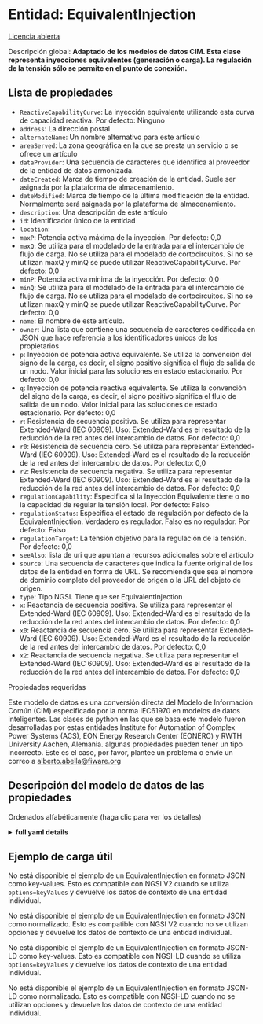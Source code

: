 Entidad: EquivalentInjection  
============================  
[Licencia abierta](https://github.com/smart-data-models//dataModel.EnergyCIM/blob/master/EquivalentInjection/LICENSE.md)  
Descripción global: **Adaptado de los modelos de datos CIM. Esta clase representa inyecciones equivalentes (generación o carga).  La regulación de la tensión sólo se permite en el punto de conexión.**  

## Lista de propiedades  

- `ReactiveCapabilityCurve`: La inyección equivalente utilizando esta curva de capacidad reactiva. Por defecto: Ninguno  - `address`: La dirección postal  - `alternateName`: Un nombre alternativo para este artículo  - `areaServed`: La zona geográfica en la que se presta un servicio o se ofrece un artículo  - `dataProvider`: Una secuencia de caracteres que identifica al proveedor de la entidad de datos armonizada.  - `dateCreated`: Marca de tiempo de creación de la entidad. Suele ser asignada por la plataforma de almacenamiento.  - `dateModified`: Marca de tiempo de la última modificación de la entidad. Normalmente será asignada por la plataforma de almacenamiento.  - `description`: Una descripción de este artículo  - `id`: Identificador único de la entidad  - `location`:   - `maxP`: Potencia activa máxima de la inyección. Por defecto: 0,0  - `maxQ`: Se utiliza para el modelado de la entrada para el intercambio de flujo de carga. No se utiliza para el modelado de cortocircuitos.  Si no se utilizan maxQ y minQ se puede utilizar ReactiveCapabilityCurve. Por defecto: 0,0  - `minP`: Potencia activa mínima de la inyección. Por defecto: 0,0  - `minQ`: Se utiliza para el modelado de la entrada para el intercambio de flujo de carga. No se utiliza para el modelado de cortocircuitos.  Si no se utilizan maxQ y minQ se puede utilizar ReactiveCapabilityCurve. Por defecto: 0,0  - `name`: El nombre de este artículo.  - `owner`: Una lista que contiene una secuencia de caracteres codificada en JSON que hace referencia a los identificadores únicos de los propietarios  - `p`: Inyección de potencia activa equivalente. Se utiliza la convención del signo de la carga, es decir, el signo positivo significa el flujo de salida de un nodo. Valor inicial para las soluciones en estado estacionario. Por defecto: 0,0  - `q`: Inyección de potencia reactiva equivalente. Se utiliza la convención del signo de la carga, es decir, el signo positivo significa el flujo de salida de un nodo. Valor inicial para las soluciones de estado estacionario. Por defecto: 0,0  - `r`: Resistencia de secuencia positiva. Se utiliza para representar Extended-Ward (IEC 60909). Uso: Extended-Ward es el resultado de la reducción de la red antes del intercambio de datos. Por defecto: 0,0  - `r0`: Resistencia de secuencia cero. Se utiliza para representar Extended-Ward (IEC 60909). Uso: Extended-Ward es el resultado de la reducción de la red antes del intercambio de datos. Por defecto: 0,0  - `r2`: Resistencia de secuencia negativa. Se utiliza para representar Extended-Ward (IEC 60909). Uso: Extended-Ward es el resultado de la reducción de la red antes del intercambio de datos. Por defecto: 0,0  - `regulationCapability`: Especifica si la Inyección Equivalente tiene o no la capacidad de regular la tensión local. Por defecto: Falso  - `regulationStatus`: Especifica el estado de regulación por defecto de la EquivalentInjection.  Verdadero es regulador.  Falso es no regulador. Por defecto: Falso  - `regulationTarget`: La tensión objetivo para la regulación de la tensión. Por defecto: 0,0  - `seeAlso`: lista de uri que apuntan a recursos adicionales sobre el artículo  - `source`: Una secuencia de caracteres que indica la fuente original de los datos de la entidad en forma de URL. Se recomienda que sea el nombre de dominio completo del proveedor de origen o la URL del objeto de origen.  - `type`: Tipo NGSI. Tiene que ser EquivalentInjection  - `x`: Reactancia de secuencia positiva. Se utiliza para representar el Extended-Ward (IEC 60909). Uso: Extended-Ward es el resultado de la reducción de la red antes del intercambio de datos. Por defecto: 0,0  - `x0`: Reactancia de secuencia cero. Se utiliza para representar Extended-Ward (IEC 60909). Uso: Extended-Ward es el resultado de la reducción de la red antes del intercambio de datos. Por defecto: 0,0  - `x2`: Reactancia de secuencia negativa. Se utiliza para representar el Extended-Ward (IEC 60909). Uso: Extended-Ward es el resultado de la reducción de la red antes del intercambio de datos. Por defecto: 0,0    
Propiedades requeridas  
Este modelo de datos es una conversión directa del Modelo de Información Común (CIM) especificado por la norma IEC61970 en modelos de datos inteligentes. Las clases de python en las que se basa este modelo fueron desarrolladas por estas entidades Institute for Automation of Complex Power Systems (ACS), EON Energy Research Center (EONERC) y RWTH University Aachen, Alemania. algunas propiedades pueden tener un tipo incorrecto. Este es el caso, por favor, plantee un problema o envíe un correo a alberto.abella@fiware.org  
## Descripción del modelo de datos de las propiedades  
Ordenados alfabéticamente (haga clic para ver los detalles)  
<details><summary><strong>full yaml details</strong></summary>    
```yaml  
EquivalentInjection:    
  description: 'Adapted from CIM data models. This class represents equivalent injections (generation or load).  Voltage regulation is allowed only at the point of connection.'    
  properties:    
    ReactiveCapabilityCurve:    
      description: 'The equivalent injection using this reactive capability curve. Default: None'    
      type: number    
      x-ngsi:    
        model: https://schema.org/Number    
    address:    
      description: 'The mailing address'    
      properties:    
        addressCountry:    
          description: 'Property. The country. For example, Spain. Model:''https://schema.org/addressCountry'''    
          type: string    
        addressLocality:    
          description: 'Property. The locality in which the street address is, and which is in the region. Model:''https://schema.org/addressLocality'''    
          type: string    
        addressRegion:    
          description: 'Property. The region in which the locality is, and which is in the country. Model:''https://schema.org/addressRegion'''    
          type: string    
        areaServed:    
          description: 'Property. The geographic area where a service or offered item is provided. Model:''https://schema.org/areaServed'''    
          type: string    
        postOfficeBoxNumber:    
          description: 'Property. The post office box number for PO box addresses. For example, Spain. Model:''https://schema.org/postOfficeBoxNumber'''    
          type: string    
        postalCode:    
          description: 'Property. The postal code. For example, Spain. Model:''https://schema.org/https://schema.org/postalCode'''    
          type: string    
        streetAddress:    
          description: 'Property. The street address. Model:''https://schema.org/streetAddress'''    
          type: string    
      type: Property    
      x-ngsi:    
        model: https://schema.org/address    
    alternateName:    
      description: 'An alternative name for this item'    
      type: Property    
    areaServed:    
      description: 'The geographic area where a service or offered item is provided'    
      type: Property    
      x-ngsi:    
        model: https://schema.org/Text    
    dataProvider:    
      description: 'A sequence of characters identifying the provider of the harmonised data entity.'    
      type: Property    
    dateCreated:    
      description: 'Entity creation timestamp. This will usually be allocated by the storage platform.'    
      format: date-time    
      type: Property    
    dateModified:    
      description: 'Timestamp of the last modification of the entity. This will usually be allocated by the storage platform.'    
      format: date-time    
      type: Property    
    description:    
      description: 'A description of this item'    
      type: Property    
    id:    
      anyOf: &equivalentinjection_-_properties_-_owner_-_items_-_anyof    
        - description: 'Property. Identifier format of any NGSI entity'    
          maxLength: 256    
          minLength: 1    
          pattern: ^[\w\-\.\{\}\$\+\*\[\]`|~^@!,:\\]+$    
          type: string    
        - description: 'Property. Identifier format of any NGSI entity'    
          format: uri    
          type: string    
      description: 'Unique identifier of the entity'    
      type: Property    
    location:    
      $id: https://geojson.org/schema/Geometry.json    
      $schema: "http://json-schema.org/draft-07/schema#"    
      oneOf:    
        - properties:    
            bbox:    
              items:    
                type: number    
              minItems: 4    
              type: array    
            coordinates:    
              items:    
                type: number    
              minItems: 2    
              type: array    
            type:    
              enum:    
                - Point    
              type: string    
          required:    
            - type    
            - coordinates    
          title: 'GeoJSON Point'    
          type: object    
        - properties:    
            bbox:    
              items:    
                type: number    
              minItems: 4    
              type: array    
            coordinates:    
              items:    
                items:    
                  type: number    
                minItems: 2    
                type: array    
              minItems: 2    
              type: array    
            type:    
              enum:    
                - LineString    
              type: string    
          required:    
            - type    
            - coordinates    
          title: 'GeoJSON LineString'    
          type: object    
        - properties:    
            bbox:    
              items:    
                type: number    
              minItems: 4    
              type: array    
            coordinates:    
              items:    
                items:    
                  items:    
                    type: number    
                  minItems: 2    
                  type: array    
                minItems: 4    
                type: array    
              type: array    
            type:    
              enum:    
                - Polygon    
              type: string    
          required:    
            - type    
            - coordinates    
          title: 'GeoJSON Polygon'    
          type: object    
        - properties:    
            bbox:    
              items:    
                type: number    
              minItems: 4    
              type: array    
            coordinates:    
              items:    
                items:    
                  type: number    
                minItems: 2    
                type: array    
              type: array    
            type:    
              enum:    
                - MultiPoint    
              type: string    
          required:    
            - type    
            - coordinates    
          title: 'GeoJSON MultiPoint'    
          type: object    
        - properties:    
            bbox:    
              items:    
                type: number    
              minItems: 4    
              type: array    
            coordinates:    
              items:    
                items:    
                  items:    
                    type: number    
                  minItems: 2    
                  type: array    
                minItems: 2    
                type: array    
              type: array    
            type:    
              enum:    
                - MultiLineString    
              type: string    
          required:    
            - type    
            - coordinates    
          title: 'GeoJSON MultiLineString'    
          type: object    
        - properties:    
            bbox:    
              items:    
                type: number    
              minItems: 4    
              type: array    
            coordinates:    
              items:    
                items:    
                  items:    
                    items:    
                      type: number    
                    minItems: 2    
                    type: array    
                  minItems: 4    
                  type: array    
                type: array    
              type: array    
            type:    
              enum:    
                - MultiPolygon    
              type: string    
          required:    
            - type    
            - coordinates    
          title: 'GeoJSON MultiPolygon'    
          type: object    
      title: 'GeoJSON Geometry'    
    maxP:    
      description: 'Maximum active power of the injection. Default: 0.0'    
      type: number    
      x-ngsi:    
        model: https://schema.org/Number    
    maxQ:    
      description: 'Used for modeling of infeed for load flow exchange. Not used for short circuit modeling.  If maxQ and minQ are not used ReactiveCapabilityCurve can be used. Default: 0.0'    
      type: number    
      x-ngsi:    
        model: https://schema.org/Number    
    minP:    
      description: 'Minimum active power of the injection. Default: 0.0'    
      type: number    
      x-ngsi:    
        model: https://schema.org/Number    
    minQ:    
      description: 'Used for modeling of infeed for load flow exchange. Not used for short circuit modeling.  If maxQ and minQ are not used ReactiveCapabilityCurve can be used. Default: 0.0'    
      type: number    
      x-ngsi:    
        model: https://schema.org/Number    
    name:    
      description: 'The name of this item.'    
      type: Property    
    owner:    
      description: 'A List containing a JSON encoded sequence of characters referencing the unique Ids of the owner(s)'    
      items:    
        anyOf: *equivalentinjection_-_properties_-_owner_-_items_-_anyof    
        description: 'Property. Unique identifier of the entity'    
      type: Property    
    p:    
      description: 'Equivalent active power injection. Load sign convention is used, i.e. positive sign means flow out from a node. Starting value for steady state solutions. Default: 0.0'    
      type: number    
      x-ngsi:    
        model: https://schema.org/Number    
    q:    
      description: 'Equivalent reactive power injection. Load sign convention is used, i.e. positive sign means flow out from a node. Starting value for steady state solutions. Default: 0.0'    
      type: number    
      x-ngsi:    
        model: https://schema.org/Number    
    r:    
      description: 'Positive sequence resistance. Used to represent Extended-Ward (IEC 60909). Usage : Extended-Ward is a result of network reduction prior to the data exchange. Default: 0.0'    
      type: number    
      x-ngsi:    
        model: https://schema.org/Number    
    r0:    
      description: 'Zero sequence resistance. Used to represent Extended-Ward (IEC 60909). Usage : Extended-Ward is a result of network reduction prior to the data exchange. Default: 0.0'    
      type: number    
      x-ngsi:    
        model: https://schema.org/Number    
    r2:    
      description: 'Negative sequence resistance. Used to represent Extended-Ward (IEC 60909). Usage : Extended-Ward is a result of network reduction prior to the data exchange. Default: 0.0'    
      type: number    
      x-ngsi:    
        model: https://schema.org/Number    
    regulationCapability:    
      description: 'Specifies whether or not the EquivalentInjection has the capability to regulate the local voltage. Default: False'    
      type: number    
      x-ngsi:    
        model: https://schema.org/Number    
    regulationStatus:    
      description: 'Specifies the default regulation status of the EquivalentInjection.  True is regulating.  False is not regulating. Default: False'    
      type: number    
      x-ngsi:    
        model: https://schema.org/Number    
    regulationTarget:    
      description: 'The target voltage for voltage regulation. Default: 0.0'    
      type: number    
      x-ngsi:    
        model: https://schema.org/Number    
    seeAlso:    
      description: 'list of uri pointing to additional resources about the item'    
      oneOf:    
        - items:    
            - format: uri    
              type: string    
          minItems: 1    
          type: array    
        - format: uri    
          type: string    
      type: Property    
    source:    
      description: 'A sequence of characters giving the original source of the entity data as a URL. Recommended to be the fully qualified domain name of the source provider, or the URL to the source object.'    
      type: Property    
    type:    
      description: 'NGSI type. It has to be EquivalentInjection'    
      enum:    
        - EquivalentInjection    
      type: Property    
    x:    
      description: 'Positive sequence reactance. Used to represent Extended-Ward (IEC 60909). Usage : Extended-Ward is a result of network reduction prior to the data exchange. Default: 0.0'    
      type: number    
      x-ngsi:    
        model: https://schema.org/Number    
    x0:    
      description: 'Zero sequence reactance. Used to represent Extended-Ward (IEC 60909). Usage : Extended-Ward is a result of network reduction prior to the data exchange. Default: 0.0'    
      type: number    
      x-ngsi:    
        model: https://schema.org/Number    
    x2:    
      description: 'Negative sequence reactance. Used to represent Extended-Ward (IEC 60909). Usage : Extended-Ward is a result of network reduction prior to the data exchange. Default: 0.0'    
      type: number    
      x-ngsi:    
        model: https://schema.org/Number    
  required: []    
  type: object    
```  
</details>    
## Ejemplo de carga útil  
No está disponible el ejemplo de un EquivalentInjection en formato JSON como key-values. Esto es compatible con NGSI V2 cuando se utiliza `options=keyValues` y devuelve los datos de contexto de una entidad individual.  
No está disponible el ejemplo de un EquivalentInjection en formato JSON como normalizado. Esto es compatible con NGSI V2 cuando no se utilizan opciones y devuelve los datos de contexto de una entidad individual.  
No está disponible el ejemplo de un EquivalentInjection en formato JSON-LD como key-values. Esto es compatible con NGSI-LD cuando se utiliza `options=keyValues` y devuelve los datos de contexto de una entidad individual.  
No está disponible el ejemplo de un EquivalentInjection en formato JSON-LD como normalizado. Esto es compatible con NGSI-LD cuando no se utilizan opciones y devuelve los datos de contexto de una entidad individual.  
